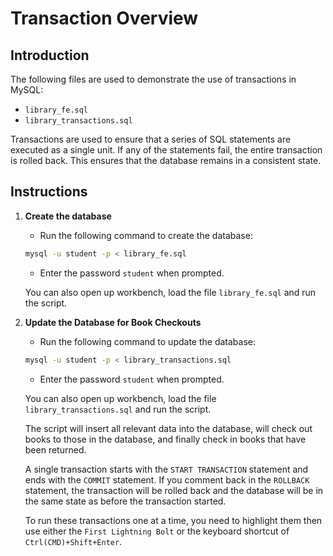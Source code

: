 # Transaction Overview

## Introduction
The following files are used to demonstrate the use of transactions in MySQL:
- `library_fe.sql`
- `library_transactions.sql`

Transactions are used to ensure that a series of SQL statements are executed as a single unit. If any of the statements fail, the entire transaction is rolled back. This ensures that the database remains in a consistent state.

## Instructions

1. **Create the database**
    - Run the following command to create the database:
    ```bash
    mysql -u student -p < library_fe.sql
    ```
    - Enter the password `student` when prompted.

    You can also open up workbench, load the file `library_fe.sql` and run the script.

2. **Update the Database for Book Checkouts**
    - Run the following command to update the database:
    ```bash
    mysql -u student -p < library_transactions.sql
    ```
    - Enter the password `student` when prompted.

    You can also open up workbench, load the file `library_transactions.sql` and run the script.

    The script will insert all relevant data into the database, will check out books to those in the database, and finally check in books that have been returned.

    A single transaction starts with the `START TRANSACTION` statement and ends with the `COMMIT` statement. If you comment back in the `ROLLBACK` statement, the transaction will be rolled back and the database will be in the same state as before the transaction started.
    
    To run these transactions one at a time, you need to highlight them then use either the `First Lightning Bolt` or the keyboard shortcut of `Ctrl(CMD)+Shift+Enter`.
